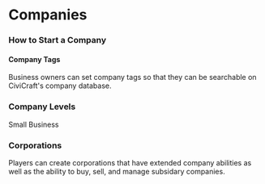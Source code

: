 # Companies

### How to Start a Company
#### Company Tags
Business owners can set company tags so that they can be searchable on CiviCraft's company database. 
### Company Levels
Small Business

### Corporations
Players can create corporations that have extended company abilities as well as the ability to buy, sell, and manage subsidary companies.